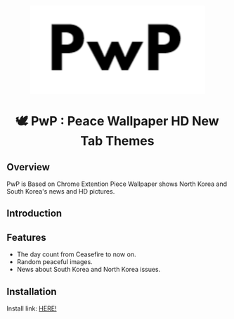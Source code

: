 <div align="middle">
<img src="https://raw.githubusercontent.com/bbvch13531/PwP/master/images/logo.png" height="200px" >
</div>

<h1 align="center">🕊️ PwP : Peace Wallpaper HD New Tab Themes</h1>


## Overview
PwP is Based on Chrome Extention Piece Wallpaper shows North Korea and South Korea's news and HD pictures.

## Introduction

## Features 
- The day count from Ceasefire to now on.
- Random peaceful images.
- News about South Korea and North Korea issues.

## Installation
Install link: <a href="#">HERE!</a>
